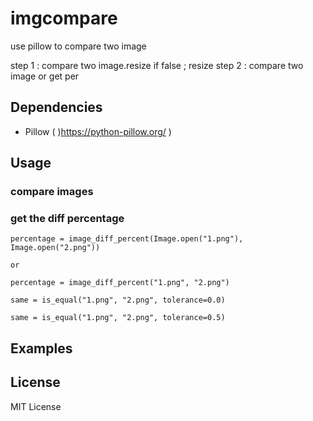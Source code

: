 # imgcompare

use pillow to compare two image

step 1 : 
	compare two image.resize
	if false ; resize
step 2 : 
	compare two image
	or 
    get per 


## Dependencies

* Pillow ( )https://python-pillow.org/ )

## Usage

### compare images


### get the diff percentage

    percentage = image_diff_percent(Image.open("1.png"), Image.open("2.png"))

	or 
	
	percentage = image_diff_percent("1.png", "2.png")
 
    same = is_equal("1.png", "2.png", tolerance=0.0)
    
	same = is_equal("1.png", "2.png", tolerance=0.5)

## Examples


## License

MIT License
